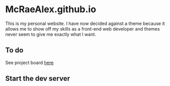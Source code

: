 # McRaeAlex.github.io

This is my personal website. I have now decided against a theme because
it allows me to show off my skills as a front-end web developer and 
themes never seem to give me exactly what I want.

## To do

See project board [here](https://github.com/McRaeAlex/McRaeAlex.github.io/projects/1)

## Start the dev server